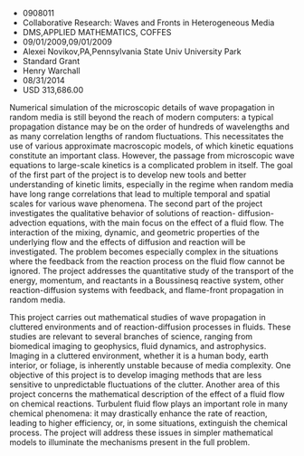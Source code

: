 
* 0908011
* Collaborative Research: Waves and Fronts in Heterogeneous Media
* DMS,APPLIED MATHEMATICS, COFFES
* 09/01/2009,09/01/2009
* Alexei Novikov,PA,Pennsylvania State Univ University Park
* Standard Grant
* Henry Warchall
* 08/31/2014
* USD 313,686.00

Numerical simulation of the microscopic details of wave propagation in random
media is still beyond the reach of modern computers: a typical propagation
distance may be on the order of hundreds of wavelengths and as many correlation
lengths of random fluctuations. This necessitates the use of various approximate
macroscopic models, of which kinetic equations constitute an important class.
However, the passage from microscopic wave equations to large-scale kinetics is
a complicated problem in itself. The goal of the first part of the project is to
develop new tools and better understanding of kinetic limits, especially in the
regime when random media have long range correlations that lead to multiple
temporal and spatial scales for various wave phenomena. The second part of the
project investigates the qualitative behavior of solutions of reaction-
diffusion-advection equations, with the main focus on the effect of a fluid
flow. The interaction of the mixing, dynamic, and geometric properties of the
underlying flow and the effects of diffusion and reaction will be investigated.
The problem becomes especially complex in the situations where the feedback from
the reaction process on the fluid flow cannot be ignored. The project addresses
the quantitative study of the transport of the energy, momentum, and reactants
in a Boussinesq reactive system, other reaction-diffusion systems with feedback,
and flame-front propagation in random media.

This project carries out mathematical studies of wave propagation in cluttered
environments and of reaction-diffusion processes in fluids. These studies are
relevant to several branches of science, ranging from biomedical imaging to
geophysics, fluid dynamics, and astrophysics. Imaging in a cluttered
environment, whether it is a human body, earth interior, or foliage, is
inherently unstable because of media complexity. One objective of this project
is to develop imaging methods that are less sensitive to unpredictable
fluctuations of the clutter. Another area of this project concerns the
mathematical description of the effect of a fluid flow on chemical reactions.
Turbulent fluid flow plays an important role in many chemical phenomena: it may
drastically enhance the rate of reaction, leading to higher efficiency, or, in
some situations, extinguish the chemical process. The project will address these
issues in simpler mathematical models to illuminate the mechanisms present in
the full problem.
